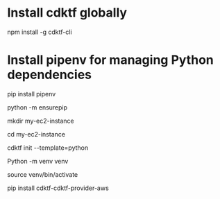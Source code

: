 # Install cdktf globally
npm install -g cdktf-cli

# Install pipenv for managing Python dependencies
pip install pipenv

python -m ensurepip

mkdir my-ec2-instance

cd my-ec2-instance

cdktf init --template=python

Python -m venv venv

source venv/bin/activate

pip install cdktf-cdktf-provider-aws


